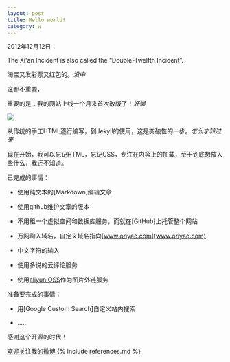 ```yaml
---
layout: post
title: Hello world!
category: w
---
```

2012年12月12日：

The Xi'an Incident is also called the “Double-Twelfth Incident”.

淘宝又发彩票又红包的。*没中*

这都不重要，

重要的是：我的网站上线一个月来首次改版了！*好懒*

<img src="http://oriyao.oss-cn-hangzhou.aliyuncs.com/lazycat.gif">

从传统的手工HTML逐行编写，到Jekyll的使用，这是突破性的一步。*怎么才转过来*

现在开始，我可以忘记HTML，忘记CSS，专注在内容上的加载，至于到底想放入些什么，我还不知道。

已完成的事情：

* 使用纯文本的[Markdown]编辑文章

* 使用github维护文章的版本

* 不用租一个虚拟空间和数据库服务，而就在[GitHub]上托管整个网站

* 万网购入域名，自定义域名指向[www.oriyao.com](www.oriyao.com)

* 中文字符的输入

* 使用多说的云评论服务

* 使用[aliyun OSS](http://aliyun.com/)作为图片外链服务

准备要完成的事情：

* 用[Google Custom Search]自定义站内搜索

* ……

感谢这个开源的时代！

[欢迎关注我的微博](http://weibo.com/914502294/home?wvr=5&c=spr_qdhz_bd_baidusmt_weibo_s)
{% include references.md %}